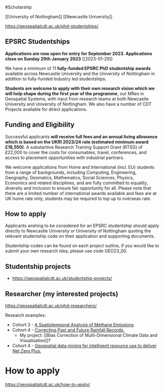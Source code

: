 #Scholarship 

[[University of Nottingham]]
[[Newcastle University]]

https://geospatialcdt.ac.uk/phd-studentships/

## EPSRC Studentships

**Applications are now open for entry for September 2023. Applications close on Sunday 29th January 2023** [[2023-01-29]]

We have a minimum of 11 **fully-funded EPSRC PhD studentship awards** available across Newcastle University and the University of Nottingham in addition to fully-funded Industry led studentships.

**Students are welcome to apply with their own research vision which we will help shape during the first year of the programme**, our MRes in Geospatial Systems, with input from research teams at both Newcastle University and University of Nottingham. We also have a number of CDT Projects available for direct applications.

## Funding and Eligibility

Successful applicants **will receive full fees and an annual living allowance which is based on the UKRI 2023/24 rate (estimated minimum award £18,550)**. A substantive Research Training Support Grant (RTSG) of £22,000 to cover the costs for consumables, travel, conferences, and access to placement opportunities with industrial partners.

We welcome applications from Home and International (incl. EU) students from a range of backgrounds, including Computing, Engineering, Geography, Geomatics, Mathematics, Social Sciences, Physics, Economics and related disciplines, and are fully committed to equality, diversity and inclusion to ensure fair opportunity for all. Please note that there are a limited number of international awards available and fees are at UK home rate only, students may be required to top up to overseas rate.

## How to apply

Applicants wishing to be considered for an EPSRC studentship should apply directly to Newcastle University or University of Nottingham quoting the relevant studentship code on their application and supporting documents.

Studentship codes can be found on each project outline, if you would like to submit your own research idea, please use code GEO23_00.


## Studentship projects

- https://geospatialcdt.ac.uk/studentship-projects/

## Researcher (my interested projects)

https://geospatialcdt.ac.uk/phd-researchers/

Research examples:
- Cohort 3 - [A Spatiotemporal Analysis of Methane Emissions](https://geospatialcdt.ac.uk/team/keneuoe-maliehe/)
- Cohort 4 - [Correcting Past and Future Rainfall Records.](https://geospatialcdt.ac.uk/team/ruth-dunn/)
	- My project: [[Bias Correction of Multi-Dimensional Climate Data and Visualisation]]?
- Cohort 4 - [Geospatial data mining for intelligent resource use to deliver Net Zero Plus.](https://geospatialcdt.ac.uk/team/adewale-fayale/)

# How to apply

https://geospatialcdt.ac.uk/how-to-apply/